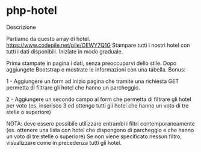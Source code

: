 # php-hotel

Descrizione


Partiamo da questo array di hotel. https://www.codepile.net/pile/OEWY7Q1G
Stampare tutti i nostri hotel con tutti i dati disponibili.
Iniziate in modo graduale.

Prima stampate in pagina i dati, senza preoccuparvi dello stile.
Dopo aggiungete Bootstrap e mostrate le informazioni con una tabella.
Bonus:


1 - Aggiungere un form ad inizio pagina che tramite una richiesta GET permetta di filtrare gli hotel che hanno un parcheggio.


2 - Aggiungere un secondo campo al form che permetta di filtrare gli hotel per voto (es. inserisco 3 ed ottengo tutti gli hotel che hanno un voto di tre stelle o superiore)


NOTA: deve essere possibile utilizzare entrambi i filtri contemporaneamente (es. ottenere una lista con hotel che dispongono di parcheggio e che hanno un voto di tre stelle o superiore)
Se non viene specificato nessun filtro, visualizzare come in precedenza tutti gli hotel.